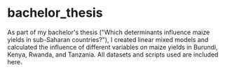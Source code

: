 # bachelor_thesis
As part of my bachelor's thesis ("Which determinants influence maize yields in sub-Saharan countries?"), I created linear mixed models and calculated the influence of different variables on maize yields in Burundi, Kenya, Rwanda, and Tanzania. All datasets and scripts used are included here.
